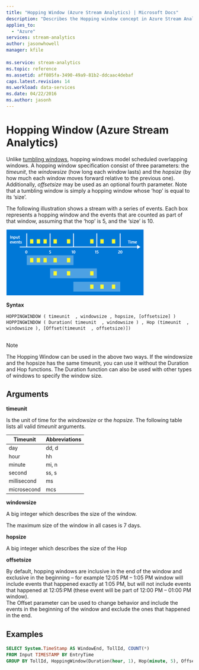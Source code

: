 ```yaml
---
title: "Hopping Window (Azure Stream Analytics) | Microsoft Docs"
description: "Describes the Hopping window concept in Azure Stream Analytics."
applies_to: 
  - "Azure"
services: stream-analytics
author: jasonwhowell
manager: kfile

ms.service: stream-analytics
ms.topic: reference
ms.assetid: aff805fa-3490-49a9-81b2-ddcaac4debaf
caps.latest.revision: 14
ms.workload: data-services
ms.date: 04/22/2016
ms.author: jasonh
---
```

# Hopping Window (Azure Stream Analytics)
  Unlike [tumbling windows](tumbling-window-azure-stream-analytics.md), hopping windows model scheduled overlapping windows. A hopping window specification consist of three parameters: the *timeunit*, the *windowsize* (how long each window lasts) and the *hopsize* (by how much each window moves forward relative to the previous one). Additionally, *offsetsize* may be used as an optional fourth parameter.  Note that a tumbling window is simply a hopping window whose ‘hop’ is equal to its ‘size’.  
  
 The following illustration shows a stream with a series of events. Each box represents a hopping window and the events that are counted as part of that window, assuming that the ‘hop’ is 5, and the ‘size’ is 10.  
  
 ![Stream Analytics hopping window diagram](media/hopping-window-azure-stream-analytics/streamanalytics-hoppingwindow.png "Stream Analytics hopping window diagram")  
  
 **Syntax**  
  
```  
HOPPINGWINDOW ( timeunit  , windowsize , hopsize, [offsetsize] )   
HOPPINGWINDOW ( Duration( timeunit  , windowsize ) , Hop (timeunit  , windowsize ), [Offset(timeunit  , offsetsize)])  
  
```  
  
> [!NOTE]  
>  The Hopping Window can be used in the above two ways. If the windowsize and the hopsize has the same timeunit, you can use it without the Duration and Hop functions. The Duration function can also be used with other types of windows to specify the window size.  
  
## Arguments  
 **timeunit**  
  
 Is the unit of time for the *windowsize* or the *hopsize*. The following table lists all valid *timeunit* arguments.  
  
|Timeunit|Abbreviations|  
|--------------|-------------------|  
|day|dd, d|  
|hour|hh|  
|minute|mi, n|  
|second|ss, s|  
|millisecond|ms|  
|microsecond|mcs|  
  
 **windowsize**  
  
 A big integer which describes the size of the window.  
  
 The maximum size of the window in all cases is 7 days.  
  
 **hopsize**  
  
 A big integer which describes the size of the Hop  
  
 **offsetsize**  
  
 By default, hopping windows are inclusive in the end of the window and exclusive in the beginning – for example 12:05 PM – 1:05 PM window will include events that happened exactly at 1:05 PM, but will not include events that happened at 12:05:PM (these event will be part of 12:00 PM – 01:00 PM window).    
 The Offset parameter can be used to change behavior and include the events in the beginning of the window and exclude the ones that happened in the end.  
  
## Examples  
  
```SQL  
SELECT System.TimeStamp AS WindowEnd, TollId, COUNT(*)  
FROM Input TIMESTAMP BY EntryTime  
GROUP BY TollId, HoppingWindow(Duration(hour, 1), Hop(minute, 5), Offset(millisecond, -1))  
  
```  
  
  
